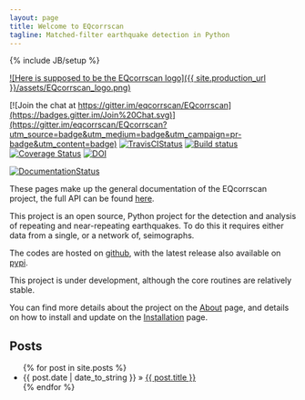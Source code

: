 ```yaml
---
layout: page
title: Welcome to EQcorrscan
tagline: Matched-filter earthquake detection in Python
---
```

{% include JB/setup %}

[![Here is supposed to be the EQcorrscan logo]({{ site.production_url }}/assets/EQcorrscan_logo.png)](http://eqcorrscan.readthedocs.org/en/latest)


[![Join the chat at https://gitter.im/eqcorrscan/EQcorrscan](https://badges.gitter.im/Join%20Chat.svg)](https://gitter.im/eqcorrscan/EQcorrscan?utm_source=badge&utm_medium=badge&utm_campaign=pr-badge&utm_content=badge)
[![TravisCIStatus](https://travis-ci.org/eqcorrscan/EQcorrscan.svg?branch=master)](https://travis-ci.org/eqcorrscan/EQcorrscan)
[![Build status](https://ci.appveyor.com/api/projects/status/b0924mp0uwwyap3d/branch/master?svg=true)](https://ci.appveyor.com/project/calum-chamberlain/eqcorrscan-jsycv/branch/master)
[![Coverage Status](https://coveralls.io/repos/github/eqcorrscan/EQcorrscan/badge.svg?branch=master)](https://coveralls.io/github/eqcorrscan/EQcorrscan?branch=master)
[![DOI](https://zenodo.org/badge/doi/10.5281/zenodo.59976.svg)](http://dx.doi.org/10.5281/zenodo.59976)
<!--[![DOI](https://zenodo.org/badge/18852/eqcorrscan/EQcorrscan.svg)](https://zenodo.org/badge/latestdoi/18852/eqcorrscan/EQcorrscan)-->
[![DocumentationStatus](http://readthedocs.org/projects/eqcorrscan/badge/?version=latest)](http://eqcorrscan.readthedocs.org/en/latest/?badge=latest)


These pages make up the general documentation of the EQcorrscan project,
the full API can be found
[here](http://eqcorrscan.readthedocs.org/en/latest/?badge=latest).

This project is an open source, Python project for the detection and analysis
of repeating and near-repeating earthquakes.  To do this it requires either
data from a single, or a network of, seimographs.

The codes are hosted on [github](https://github.com/eqcorrscan/EQcorrscan), with the
latest release also available on
[pypi](https://pypi.python.org/pypi/EQcorrscan).

This project is under development, although the core routines are
relatively stable.

You can find more details about the project on the [About](about) page,
and details on how to install and update on the
[Installation](installation) page.

## Posts

<ul class="posts">
  {% for post in site.posts %}
    <li><span>{{ post.date | date_to_string }}</span> &raquo; <a href="{{ BASE_PATH }}{{ post.url }}">{{ post.title }}</a></li>
  {% endfor %}
</ul>
